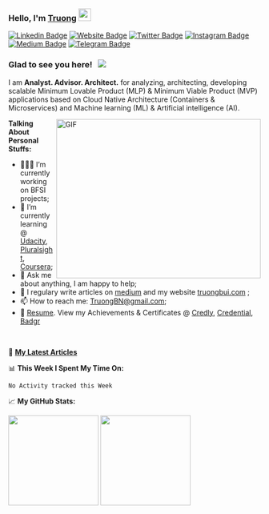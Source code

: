 ### Hello, I'm <a href="https://www.truongbui.com" target="_blank">Truong</a> <img src="https://media.giphy.com/media/hvRJCLFzcasrR4ia7z/giphy.gif" width="25px">

[![Linkedin Badge](https://img.shields.io/badge/-LinkedIn-0e76a8?style=flat-square&logo=Linkedin&logoColor=white)](https://www.linkedin.com/in/truongbui/)
[![Website Badge](https://img.shields.io/badge/Website-3b5998?style=flat-square&logo=google-chrome&logoColor=white)](https://www.truongbui.com)
[![Twitter Badge](https://img.shields.io/badge/-Twitter-00acee?style=flat-square&logo=Twitter&logoColor=white)](https://twitter.com/truongbui)
[![Instagram Badge](https://img.shields.io/badge/-Instagram-e4405f?style=flat-square&logo=Instagram&logoColor=white)](https://instagram.com/buitruong/)
[![Medium Badge](https://img.shields.io/badge/medium-%2312100E.svg?&style=for-square&logo=medium&logoColor=white)](https://truongbn.medium.com/)
[![Telegram Badge](https://img.shields.io/badge/-Telegram-0088cc?style=flat-square&logo=Telegram&logoColor=white)](https://t.me/truong)

### Glad to see you here! &nbsp; ![](https://visitor-badge.glitch.me/badge?page_id=truongnhatbui.truongnhatbui)

I am **Analyst. Advisor. Architect.** for analyzing, architecting, developing scalable Minimum Lovable Product (MLP) & Minimum Viable Product (MVP) applications based on Cloud Native Architecture (Containers & Microservices) and Machine learning (ML) & Artificial intelligence (AI).

<img align="right" alt="GIF" src="https://res.cloudinary.com/truong/image/upload/v1625740924/Assets/coding.gif" width="408" height="318" />
  

**Talking About Personal Stuffs:**

- 👨🏻‍💻 I’m currently working on BFSI projects;
- 🚀 I’m currently learning @ [Udacity](https://www.udacity.com/), [Pluralsight](https://www.pluralsight.com/), [Coursera](https://www.coursera.org/);
- 💬 Ask me about anything, I am happy to help;
- 📝 I regulary write articles on [medium](https://truongbn.medium.com/) and my website [truongbui.com](https://www.truongbui.com/) ;
- 📫 How to reach me: TruongBN@gmail.com;
- 📝 [Resume](https://www.linkedin.com/in/truongbui/). View my Achievements & Certificates @ [Credly](https://www.credly.com/users/truong/badges), [Credential](https://www.credential.net/profile/buinhattruong442167/wallet), [Badgr](https://badgr.com/backpack/badges)

</br>

📝 [**My Latest Articles**](https://www.truongbui.com/posts)
<!-- BLOGPOSTS:START -->
<!-- BLOGPOSTS:END -->

📊 **This Week I Spent My Time On:**
<!--START_SECTION:waka-->
```text
No Activity tracked this Week
```
<!--END_SECTION:waka-->


📈 **My GitHub Stats:**

<p>
  <img height="180em" src="https://github-readme-stats.vercel.app/api?username=truongnhatbui&show_icons=true&hide_border=true&&count_private=true&include_all_commits=true" />
  <img height="180em" src="https://github-readme-stats.vercel.app/api/top-langs/?username=truongnhatbui&exclude_repo=KNN-Image-Classification&show_icons=true&hide_border=true&layout=compact&langs_count=8"/>
</p>
